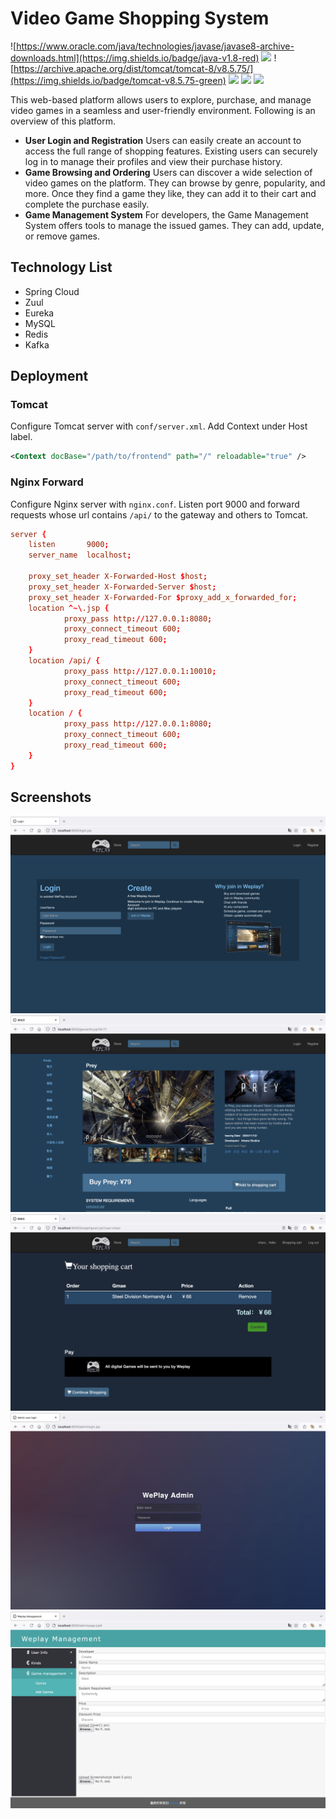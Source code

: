 # Video Game Shopping System
![https://www.oracle.com/java/technologies/javase/javase8-archive-downloads.html](https://img.shields.io/badge/java-v1.8-red) 
![](https://img.shields.io/badge/nginx-v1.18.0-blue)
![https://archive.apache.org/dist/tomcat/tomcat-8/v8.5.75/](https://img.shields.io/badge/tomcat-v8.5.75-green)
![](https://img.shields.io/badge/maven-v3.6.3-yellow)
![](https://img.shields.io/badge/mysql-v8.0.39-purple)
![](https://img.shields.io/badge/redis-v5.0.7-orange)

This web-based platform allows users to explore, purchase, and manage video games in a seamless and user-friendly environment. Following is an overview of this platform.
* **User Login and Registration**
Users can easily create an account to access the full range of shopping features. Existing users can securely log in to manage their profiles and view their purchase history.
* **Game Browsing and Ordering**
Users can discover a wide selection of video games on the platform. They can browse by genre, popularity, and more. Once they find a game they like, they can add it to their cart and complete the purchase easily.
* **Game Management System**
For developers, the Game Management System offers tools to manage the issued games. They can add, update, or remove games.

## Technology List
* Spring Cloud
* Zuul
* Eureka
* MySQL
* Redis
* Kafka

## Deployment
### Tomcat
Configure Tomcat server with `conf/server.xml`. Add Context under Host label.
```xml
<Context docBase="/path/to/frontend" path="/" reloadable="true" />
```

### Nginx Forward
Configure Nginx server with `nginx.conf`. Listen port 9000 and forward requests whose url contains `/api/` to the gateway and others to Tomcat.
```conf
server {
    listen       9000;
    server_name  localhost;

    proxy_set_header X-Forwarded-Host $host;
    proxy_set_header X-Forwarded-Server $host;
    proxy_set_header X-Forwarded-For $proxy_add_x_forwarded_for;
    location ^~\.jsp {
            proxy_pass http://127.0.0.1:8080;
            proxy_connect_timeout 600;
            proxy_read_timeout 600;
    }
    location /api/ {
            proxy_pass http://127.0.0.1:10010;
            proxy_connect_timeout 600;
            proxy_read_timeout 600;
    }
    location / {
            proxy_pass http://127.0.0.1:8080;
            proxy_connect_timeout 600;
            proxy_read_timeout 600;
    }
}
```

## Screenshots
![Screenshot 2024-11-12 at 9.49.13 PM](assets/Screenshot%202024-11-12%20at%209.49.13%20PM.png)
![Screenshot 2024-11-12 at 9.59.57 PM](assets/Screenshot%202024-11-12%20at%209.59.57%20PM.png)
![Screenshot 2024-11-12 at 10.04.21 PM](assets/Screenshot%202024-11-12%20at%2010.04.21%20PM.png)
![Screenshot 2024-11-12 at 10.11.16 PM](assets/Screenshot%202024-11-12%20at%2010.11.16%20PM.png)
![Screenshot 2024-11-12 at 10.30.13 PM](assets/Screenshot%202024-11-12%20at%2010.30.13%20PM.png)





